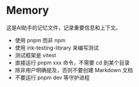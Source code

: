 # Memory

这是AI助手的记忆文件，记录重要信息和上下文。

- 使用 pnpm 而非 npm
- 使用 ink-testing-library 来编写测试
- 测试框架是 vitest
- 直接运行 pnpm xxx 命令，不需要 cd 到某个目录
- 除非用户明确提及，否则不要创建 Markdown 文档
- 不要运行 pnpm dev 等守护进程
